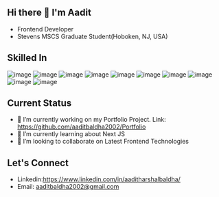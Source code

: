 ## Hi there 👋 I'm Aadit

- Frontend Developer
- Stevens MSCS Graduate Student(Hoboken, NJ, USA)



## Skilled In

![image](https://github.com/user-attachments/assets/6858f062-72e7-4858-94d0-af16a6543a84)
![image](https://github.com/user-attachments/assets/b9445c8c-9d2d-4899-adc0-13c3dbb44268)
![image](https://github.com/user-attachments/assets/d9ea14d9-28f9-4800-8816-88273d27855c)
![image](https://github.com/user-attachments/assets/148bdfea-624b-4317-b875-9405b4cb6bba)
![image](https://github.com/user-attachments/assets/ff30c946-023b-47ea-8f37-c114fd4b5868)
![image](https://github.com/user-attachments/assets/8f5e41a2-edc8-47c4-8524-70f68d14b782)
![image](https://github.com/user-attachments/assets/f5513f7b-e460-41f4-b596-b03cfa2cd03e)
![image](https://github.com/user-attachments/assets/4fdc5dd4-2534-4e7c-9c89-b96fdce9f9de)
![image](https://github.com/user-attachments/assets/030c0598-7c66-4fa1-b7c3-f094bdc9b413)
![image](https://github.com/user-attachments/assets/1ece405d-a7fa-468e-9b7e-ca877a1916f4)






## Current Status
- 🔭 I’m currently working on my Portfolio Project. Link: https://github.com/aaditbaldha2002/Portfolio
- 🌱 I’m currently learning about Next JS
- 👯 I’m looking to collaborate on Latest Frontend Technologies

## Let's Connect
  - Linkedin:https://www.linkedin.com/in/aaditharshalbaldha/
  - Email: aaditbaldha2002@gmail.com
  
<!--
**aaditbaldha2002/aaditbaldha2002** is a ✨ _special_ ✨ repository because its `README.md` (this file) appears on your GitHub profile.

Here are some ideas to get you started:

- 🔭 I’m currently working on ...
- 🌱 I’m currently learning ...
- 👯 I’m looking to collaborate on ...
- 🤔 I’m looking for help with ...
- 💬 Ask me about ...
- 📫 How to reach me: ...
- 😄 Pronouns: ...
- ⚡ Fun fact: ...
-->
